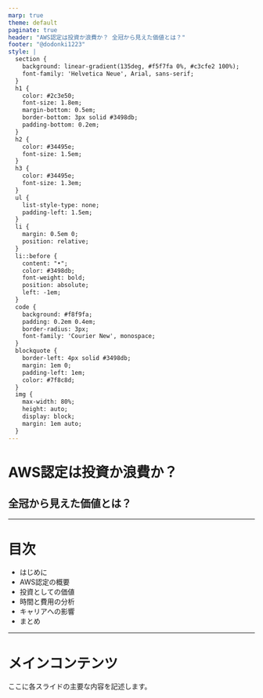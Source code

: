 ```yaml
---
marp: true
theme: default
paginate: true
header: "AWS認定は投資か浪費か？ 全冠から見えた価値とは？"
footer: "@dodonki1223"
style: |
  section {
    background: linear-gradient(135deg, #f5f7fa 0%, #c3cfe2 100%);
    font-family: 'Helvetica Neue', Arial, sans-serif;
  }
  h1 {
    color: #2c3e50;
    font-size: 1.8em;
    margin-bottom: 0.5em;
    border-bottom: 3px solid #3498db;
    padding-bottom: 0.2em;
  }
  h2 {
    color: #34495e;
    font-size: 1.5em;
  }
  h3 {
    color: #34495e;
    font-size: 1.3em;
  }
  ul {
    list-style-type: none;
    padding-left: 1.5em;
  }
  li {
    margin: 0.5em 0;
    position: relative;
  }
  li::before {
    content: "•";
    color: #3498db;
    font-weight: bold;
    position: absolute;
    left: -1em;
  }
  code {
    background: #f8f9fa;
    padding: 0.2em 0.4em;
    border-radius: 3px;
    font-family: 'Courier New', monospace;
  }
  blockquote {
    border-left: 4px solid #3498db;
    margin: 1em 0;
    padding-left: 1em;
    color: #7f8c8d;
  }
  img {
    max-width: 80%;
    height: auto;
    display: block;
    margin: 1em auto;
  }
---
```


# AWS認定は投資か浪費か？

## 全冠から見えた価値とは？

---
# 目次

- はじめに
- AWS認定の概要
- 投資としての価値
- 時間と費用の分析
- キャリアへの影響
- まとめ

---

# メインコンテンツ

ここに各スライドの主要な内容を記述します。
